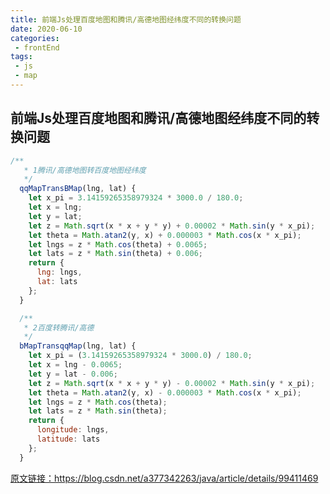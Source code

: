 ```yaml
--- 
title: 前端Js处理百度地图和腾讯/高德地图经纬度不同的转换问题
date: 2020-06-10
categories: 
 - frontEnd
tags: 
 - js
 - map
---
```


## 前端Js处理百度地图和腾讯/高德地图经纬度不同的转换问题

```javascript
/**
   * 1腾讯/高德地图转百度地图经纬度
   */
  qqMapTransBMap(lng, lat) {
    let x_pi = 3.14159265358979324 * 3000.0 / 180.0;
    let x = lng;
    let y = lat;
    let z = Math.sqrt(x * x + y * y) + 0.00002 * Math.sin(y * x_pi);
    let theta = Math.atan2(y, x) + 0.000003 * Math.cos(x * x_pi);
    let lngs = z * Math.cos(theta) + 0.0065;
    let lats = z * Math.sin(theta) + 0.006;
    return {
      lng: lngs,
      lat: lats
    };
  }

  /**
   * 2百度转腾讯/高德
   */
  bMapTransqqMap(lng, lat) {
    let x_pi = (3.14159265358979324 * 3000.0) / 180.0;
    let x = lng - 0.0065;
    let y = lat - 0.006;
    let z = Math.sqrt(x * x + y * y) - 0.00002 * Math.sin(y * x_pi);
    let theta = Math.atan2(y, x) - 0.000003 * Math.cos(x * x_pi);
    let lngs = z * Math.cos(theta);
    let lats = z * Math.sin(theta);
    return {
      longitude: lngs,
      latitude: lats
    };
  }

```
<a href="https://blog.csdn.net/a377342263/java/article/details/99411469">原文链接：https://blog.csdn.net/a377342263/java/article/details/99411469</a>



